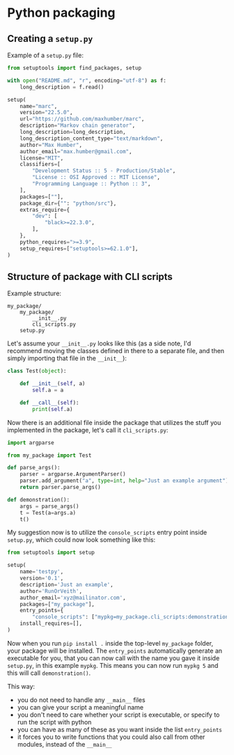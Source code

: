 # Python packaging

## Creating a `setup.py`

Example of a `setup.py` file:

```python
from setuptools import find_packages, setup

with open("README.md", "r", encoding="utf-8") as f:
    long_description = f.read()

setup(
    name="marc",
    version="22.5.0",
    url="https://github.com/maxhumber/marc",
    description="Markov chain generator",
    long_description=long_description,
    long_description_content_type="text/markdown",
    author="Max Humber",
    author_email="max.humber@gmail.com",
    license="MIT",
    classifiers=[
        "Development Status :: 5 - Production/Stable",
        "License :: OSI Approved :: MIT License",
        "Programming Language :: Python :: 3",
    ],
    packages=[""],
    package_dir={"": "python/src"},
    extras_require={
        "dev": [
            "black>=22.3.0",
        ],
    },
    python_requires=">=3.9",
    setup_requires=["setuptools>=62.1.0"],
)
```

## Structure of package with CLI scripts

Example structure:

```
my_package/
    my_package/
        __init__.py
        cli_scripts.py
    setup.py
```

Let's assume your `__init__.py` looks like this (as a side note, I'd recommend moving the classes defined in there to a separate file, and then simply importing that file in the `__init__`):

```python
class Test(object):

    def __init__(self, a)
        self.a = a

    def __call__(self):
        print(self.a)
```

Now there is an additional file inside the package that utilizes the stuff you implemented in the package, let's call it `cli_scripts.py`:

```python
import argparse

from my_package import Test

def parse_args():
    parser = argparse.ArgumentParser()
    parser.add_argument("a", type=int, help="Just an example argument")
    return parser.parse_args()

def demonstration():
    args = parse_args()
    t = Test(a=args.a)
    t()
```
My suggestion now is to utilize the `console_scripts` entry point inside `setup.py`, which could now look something like this:

```python
from setuptools import setup

setup(
    name='testpy',
    version='0.1',
    description='Just an example',
    author='RunOrVeith',
    author_email='xyz@mailinator.com',
    packages=["my_package"],
    entry_points={
        "console_scripts": ["mypkg=my_package.cli_scripts:demonstration"]},
    install_requires=[],
)
```
Now when you run `pip install .` inside the top-level `my_package` folder, your package will be installed. The `entry_points` automatically generate an executable for you, that you can now call with the name you gave it inside `setup.py`, in this example `mypkg`. This means you can now run `mypkg 5` and this will call `demonstration()`.

This way:

- you do not need to handle any `__main__` files
- you can give your script a meaningful name
- you don't need to care whether your script is executable, or specify to run the script with python
- you can have as many of these as you want inside the list `entry_points`
- it forces you to write functions that you could also call from other modules, instead of the `__main__`
